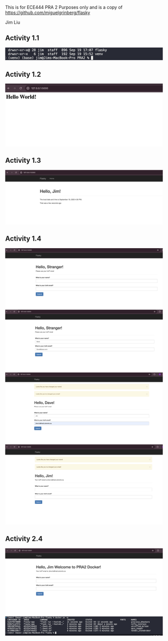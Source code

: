 This is for ECE444 PRA 2 Purposes only and is a copy of https://github.com/miguelgrinberg/flasky

Jim Liu
## Activity 1.1
![activity1.1](1-1.png)

## Activity 1.2
![activity1.2](activity1-2.png)

## Activity 1.3
![activity1.3](activity1-3.png)

## Activity 1.4
![activity1.4](4-1.png)
![activity1.4](4-2.png)
![activity1.4](4-3.png)
![activity1.4](4-4.png)

## Activity 2.4
![activity2.4](2-4.png)
![activity2.5](2-5.png)
